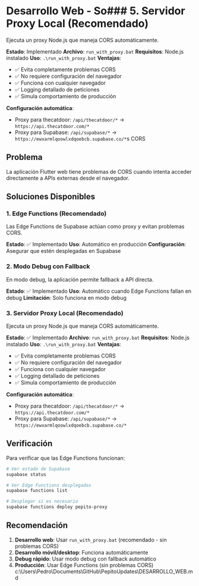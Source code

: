 # Desarrollo Web - So### 5. **Servidor Proxy Local (Recomendado)**
Ejecuta un proxy Node.js que maneja CORS automáticamente.

**Estado**: Implementado
**Archivo**: `run_with_proxy.bat`
**Requisitos**: Node.js instalado
**Uso**: `.\run_with_proxy.bat`
**Ventajas**:
- ✅ Evita completamente problemas CORS
- ✅ No requiere configuración del navegador
- ✅ Funciona con cualquier navegador
- ✅ Logging detallado de peticiones
- ✅ Simula comportamiento de producción

**Configuración automática**:
- Proxy para thecatdoor: `/api/thecatdoor/*` → `https://api.thecatdoor.com/*`
- Proxy para Supabase: `/api/supabase/*` → `https://ewxarmlqoowlxdqoebcb.supabase.co/*`s CORS

## Problema
La aplicación Flutter web tiene problemas de CORS cuando intenta acceder directamente a APIs externas desde el navegador.

## Soluciones Disponibles

### 1. Edge Functions (Recomendado)
Las Edge Functions de Supabase actúan como proxy y evitan problemas CORS.

**Estado**: ✅ Implementado
**Uso**: Automático en producción
**Configuración**: Asegurar que estén desplegadas en Supabase

### 2. Modo Debug con Fallback
En modo debug, la aplicación permite fallback a API directa.

**Estado**: ✅ Implementado
**Uso**: Automático cuando Edge Functions fallan en debug
**Limitación**: Solo funciona en modo debug

### 3. **Servidor Proxy Local (Recomendado)**
Ejecuta un proxy Node.js que maneja CORS automáticamente.

**Estado**: ✅ Implementado
**Archivo**: `run_with_proxy.bat`
**Requisitos**: Node.js instalado
**Uso**: `.\run_with_proxy.bat`
**Ventajas**:
- ✅ Evita completamente problemas CORS
- ✅ No requiere configuración del navegador
- ✅ Funciona con cualquier navegador
- ✅ Logging detallado de peticiones
- ✅ Simula comportamiento de producción

**Configuración automática**:
- Proxy para thecatdoor: `/api/thecatdoor/*` → `https://api.thecatdoor.com/*`
- Proxy para Supabase: `/api/supabase/*` → `https://ewxarmlqoowlxdqoebcb.supabase.co/*`

## Verificación

Para verificar que las Edge Functions funcionan:

```bash
# Ver estado de Supabase
supabase status

# Ver Edge Functions desplegadas
supabase functions list

# Desplegar si es necesario
supabase functions deploy pepito-proxy
```

## Recomendación

1. **Desarrollo web**: Usar `run_with_proxy.bat` (recomendado - sin problemas CORS)
2. **Desarrollo móvil/desktop**: Funciona automáticamente
3. **Debug rápido**: Usar modo debug con fallback automático
4. **Producción**: Usar Edge Functions (sin problemas CORS)</content>
<parameter name="filePath">c:\Users\Pedro\Documents\GitHub\PepitoUpdates\DESARROLLO_WEB.md